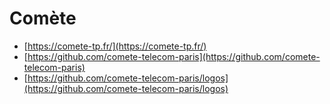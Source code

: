 # Comète

- [https://comete-tp.fr/](https://comete-tp.fr/)
- [https://github.com/comete-telecom-paris](https://github.com/comete-telecom-paris)
- [https://github.com/comete-telecom-paris/logos](https://github.com/comete-telecom-paris/logos)
